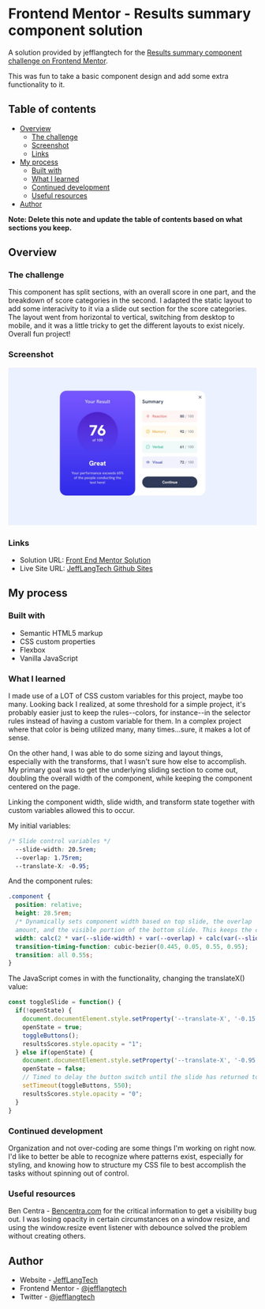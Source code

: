 # Frontend Mentor - Results summary component solution

A solution provided by jefflangtech for the [Results summary component challenge on Frontend Mentor](https://www.frontendmentor.io/challenges/results-summary-component-CE_K6s0maV).

This was fun to take a basic component design and add some extra functionality to it.

## Table of contents

- [Overview](#overview)
  - [The challenge](#the-challenge)
  - [Screenshot](#screenshot)
  - [Links](#links)
- [My process](#my-process)
  - [Built with](#built-with)
  - [What I learned](#what-i-learned)
  - [Continued development](#continued-development)
  - [Useful resources](#useful-resources)
- [Author](#author)

**Note: Delete this note and update the table of contents based on what sections you keep.**

## Overview

### The challenge

This component has split sections, with an overall score in one part, and the breakdown of score categories in the second. I adapted the static layout to add some interacivity to it via a slide out section for the score categories. The layout went from horizontal to vertical, switching from desktop to mobile, and it was a little tricky to get the different layouts to exist nicely. Overall fun project!

### Screenshot

![](./resources/images/Results-Component-Screenshot.jpg)


### Links

- Solution URL: [Front End Mentor Solution](https://your-solution-url.com)
- Live Site URL: [JeffLangTech Github Sites](https://jefflangtech.github.io/result_component/)

## My process

### Built with

- Semantic HTML5 markup
- CSS custom properties
- Flexbox
- Vanilla JavaScript

### What I learned

I made use of a LOT of CSS custom variables for this project, maybe too many. Looking back I realized, at some threshold for a simple project, it's probably easier just to keep the rules--colors, for instance--in the selector rules instead of having a custom variable for them. In a complex project where that color is being utilized many, many times...sure, it makes a lot of sense.

On the other hand, I was able to do some sizing and layout things, especially with the transforms, that I wasn't sure how else to accomplish. My primary goal was to get the underlying sliding section to come out, doubling the overall width of the component, while keeping the component centered on the page. 

Linking the component width, slide width, and transform state together with custom variables allowed this to occur.

My initial variables:

```css
/* Slide control variables */
  --slide-width: 20.5rem;
  --overlap: 1.75rem;
  --translate-X: -0.95;
```

And the component rules:

```css
.component {
  position: relative;
  height: 28.5rem;
  /* Dynamically sets component width based on top slide, the overlap
  amount, and the visible portion of the bottom slide. This keeps the component in the center of screen even while the slides transition */
  width: calc(2 * var(--slide-width) + var(--overlap) + calc(var(--slide-width) * var(--translate-X)));
  transition-timing-function: cubic-bezier(0.445, 0.05, 0.55, 0.95);
  transition: all 0.55s;
}
```

The JavaScript comes in with the functionality, changing the translateX() value:

```js
const toggleSlide = function() {
  if(!openState) {
    document.documentElement.style.setProperty('--translate-X', '-0.15');
    openState = true;
    toggleButtons();
    resultsScores.style.opacity = "1";
  } else if(openState) {
    document.documentElement.style.setProperty('--translate-X', '-0.95');
    openState = false;
    // Timed to delay the button switch until the slide has returned to a hidden state
    setTimeout(toggleButtons, 550);
    resultsScores.style.opacity = "0";
  }
}
```

### Continued development

Organization and not over-coding are some things I'm working on right now. I'd like to better be able to recognize where patterns exist, especially for styling, and knowing how to structure my CSS file to best accomplish the tasks without spinning out of control.

### Useful resources

Ben Centra - [Bencentra.com](https://bencentra.com/code/2015/02/27/optimizing-window-resize.html) for the critical information to get a visibility bug out. I was losing opacity in certain circumstances on a window resize, and using the window.resize event listener with debounce solved the problem without creating others.

## Author

- Website - [JeffLangTech](https://jefflangtech.github.io/)
- Frontend Mentor - [@jefflangtech](https://www.frontendmentor.io/profile/jefflangtech)
- Twitter - [@jefflangtech](https://www.twitter.com/jefflangtech)
